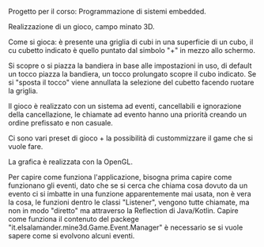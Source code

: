 Progetto per il corso: Programmazione di sistemi embedded.

Realizzazione di un gioco, campo minato 3D.

Come si gioca: è presente una griglia di cubi in una superficie di un cubo,
il cu cubetto indicato è quello puntato dal simbolo "+" in mezzo allo schermo.

Si scopre o si piazza la bandiera in base alle impostazioni in uso, di default
un tocco piazza la bandiera, un tocco prolungato scopre il cubo indicato.
Se si "sposta il tocco" viene annullata la selezione del cubetto facendo ruotare
la griglia.

Il gioco è realizzato con un sistema ad eventi, cancellabili e ignorazione 
della cancellazione, le chiamate ad evento hanno una priorità creando un ordine
prefissato e non casuale.

Ci sono vari preset di gioco + la possibilità di custommizzare il game che si
vuole fare.

La grafica è realizzata con la OpenGL.

Per capire come funziona l'applicazione, bisogna prima capire come funzionano gli eventi,
dato che se si cerca che chiama cosa dovuto da un evento ci si imbatte in una funzione
apparentemente mai usata, non è vera la cosa, le funzioni dentro le classi "Listener", vengono
tutte chiamate, ma non in modo "diretto" ma attraverso la Reflection di Java/Kotlin.
Capire come funziona il contenuto del packege "it.elsalamander.mine3d.Game.Event.Manager" è
necessario se si vuole sapere come si evolvono alcuni eventi.
